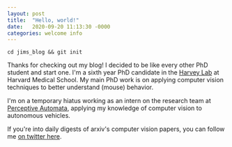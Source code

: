 ```yaml
---
layout: post
title:  "Hello, world!"
date:   2020-09-20 11:13:30 -0000
categories: welcome info
---
```


`cd jims_blog && git init`

Thanks for checking out my blog! I decided to be like every other PhD student and start one. I'm a sixth year PhD candidate in the [Harvey Lab](http://harveylab.hms.harvard.edu/) at Harvard Medical School. My main PhD work is on applying computer vision techniques to better understand (mouse) behavior.

I'm on a temporary hiatus working as an intern on the research team at [Perceptive Automata](https://www.perceptiveautomata.com/), applying my knowledge of computer vision to autonomous vehicles.

If you're into daily digests of arxiv's computer vision papers, you can follow me [on twitter here](https://twitter.com/jbohnslav). 

